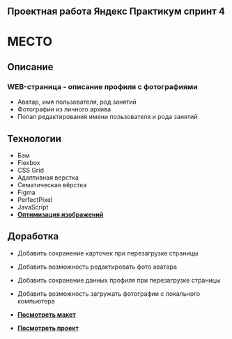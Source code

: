 ## **Проектная работа Яндекс Практикум спринт 4**

# **МЕСТО**

## **Описание**

### **WEB-страница - описание профиля с фотографиями**

- Аватар, имя пользователя, род занятий
- Фотографии из личного архива
- Попап редактирования имени пользователя и рода занятий

## **Технологии**

- Бэм
- Flexbox
- CSS Grid
- Адаптивная верстка
- Сематическая вёрстка
- Figma
- PerfectPixel
- JavaScript
- [**Оптимизация изображений**](https://tinypng.com/)

## **Доработка**

- Добавить сохранение карточек при перезагрузке страницы
- Добавить возможность редактировать фото аватара
- Добавить сохранение данных профиля при перезагрузке страницы
- Добавить возможность загружать фотографии с локального компьютера

- [**Посмотреть макет**](https://www.figma.com/file/2cn9N9jSkmxD84oJik7xL7/JavaScript.-Sprint-4?node-id=0%3A1)
- [**Посмотреть проект**](https://motopeter.github.io/mesto)
